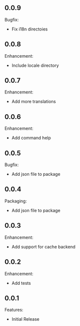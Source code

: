 ## 0.0.9

Bugfix:

  - Fix i18n directoies

## 0.0.8

Enhancement:

  - Include locale directory

## 0.0.7

Enhancement:

  - Add more translations

## 0.0.6

Enhancement:

  - Add command help

## 0.0.5

Bugfix:

  - Add json file to package

## 0.0.4

Packaging:

  - Add json file to package

## 0.0.3

Enhancement:

  - Add support for cache backend

## 0.0.2

Enhancement:

  - Add tests

## 0.0.1

Features:

  - Initial Release
